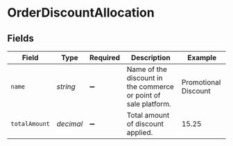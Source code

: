 # OrderDiscountAllocation


## Fields

| Field                                                           | Type                                                            | Required                                                        | Description                                                     | Example                                                         |
| --------------------------------------------------------------- | --------------------------------------------------------------- | --------------------------------------------------------------- | --------------------------------------------------------------- | --------------------------------------------------------------- |
| `name`                                                          | *string*                                                        | :heavy_minus_sign:                                              | Name of the discount in the commerce or point of sale platform. | Promotional Discount                                            |
| `totalAmount`                                                   | *decimal*                                                       | :heavy_minus_sign:                                              | Total amount of discount applied.                               | 15.25                                                           |